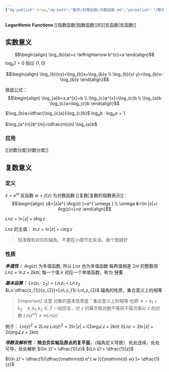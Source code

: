 ```yaml
---
{"dg-publish":true,"dg-path":"数学/初等函数/对数函数.md","permalink":"/数学/初等函数/对数函数/","dgPassFrontmatter":true,"noteIcon":"","created":"2024-05-21T15:20:28.154+08:00","updated":"2024-07-27T01:25:09.292+08:00"}
---
```


**Logarithmic Functions**
[[指数函数\|指数函数]]的[[反函数\|反函数]]

## 实数意义

$$\begin{align}
\log_{b}(a)=c \leftrightarrow b^{c}=a
\end{align}$$
$\log_{b}1=0$  恒过 $(1,0)$

$$\begin{align}
\log_{b}(xy)=\log_{b}x+\log_{b}y \\
\log_{b}(x/ y)=\log_{b}x-\log_{b}y 
\end{align}$$

换底公式：
$$\begin{align}
\log_{a}b=x,a^{x}=b \\
\log_{c}a^{x}=\log_{c}b \\
\log_{a}b \log_{c}a=\log_{c}b
\end{align}$$


$\log_{b}a=\dfrac{\log_{c}a}{\log_{c}b}$
$\log_{a}b\cdot \log_{b}a=1$

$\log_{a^{n}}b^{m}=\dfrac{m}{n} \log_{a}b$

### 应用
[[对数分度\|对数分度]]

## 复数意义
### 定义
$z=e^{ w }$ 反函数 $w=f(z)$ 为对数函数
[[复数\|复数的指数表示]]：
$$\begin{align}
z&=|z|e^{ iArg(z) }=e^{ \omega  } \\
\omega &=\ln |z|+i Arg(z)=Lnz
\end{align}$$

$Ln z=\ln |z|+iArg\,z$

$Lnz$ 的主值：
$\ln z=\ln |z|+i\,arg\,z$    

>找准模和对应的辐角，不要在小细节处失误，画个图就好
### 性质
***多值性：***
$Arg(z)$ 为多值函数, 所以 $Lnz$ 也为多值函数
每两值相差 $2\pi i$ 的整数倍
$Lnz=\ln z+2k\pi i$, 每一个值 $k$ 对应一个单值函数，称为 **分支**

***基本运算：***
$Ln(z_{1}\cdot z_{2})=Ln\,z_{1}+Ln\,z_{2}$      
$Ln \dfrac{z_{1}}{z_{2}}=Ln\,z_{1}-Ln\,z_{2}$
辐角的性质，集合意义上的相等

>[!important] 注意
>对数的基本性质是：集合意义上的相等
>也即: $k=k_{1}+k_{2}\quad k,k_{1},k_{2}\in Z$
>一般而言，对 $z$ 的幂次取对数不等同于幂次乘以 $z$ 的对数
> $Ln(z^{m})\neq mLn(z)$

例子：
 $Ln(z)^{2}\neq 2Lnz$
$Ln(z)^{2}=2\ln \left\lvert  z \right\rvert+i( 2arg \angle z+2k\pi)$
$2Ln z=2\ln \left\lvert  z \right\rvert+2i( arg \angle z+2k\pi)$

***导数及解析性：***
**除去负实轴及原点的复平面**，（幅角定义导致）
处处连续，处处可导，处处解析 
$(\ln z)'= \dfrac{1}{z}$
$(Ln z)'= \dfrac{1}{z}$

$(\ln z)'= \dfrac{1}{\dfrac{\mathrm{d} e^{ w }}{\mathrm{d} w} }= \dfrac{1}{z}$


